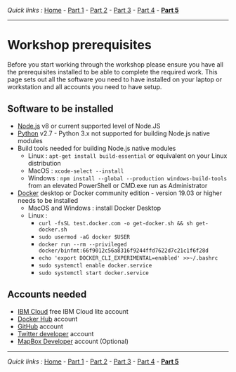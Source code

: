 *Quick links :*
[Home](/README.md) - [Part 1](../part1/README.md) - [Part 2](../part2/README.md) - [Part 3](../part3/README.md) - [Part 4](../part4/README.md) - [**Part 5**](../part5/README.md)
***

# Workshop prerequisites

Before you start working through the workshop please ensure you have all the prerequisites installed to be able to complete the required work.  This page sets out all the software you need to have installed on your laptop or workstation and all accounts you need to have setup.

## Software to be installed

- [Node.js](https://nodejs.org/en/) v8 or current supported level of Node.JS
- [Python]() v2.7 - Python 3.x not supported for building Node.js native modules
- Build tools needed for building Node.js native modules
  - Linux : `apt-get install build-essential` or equivalent on your Linux distribution
  - MacOS : `xcode-select --install`
  - Windows : `npm install --global --production windows-build-tools` from an elevated PowerShell or CMD.exe run as Administrator
- [Docker](https://www.docker.com) desktop or Docker community edition - version 19.03 or higher needs to be installed
  - MacOS and Windows : install Docker Desktop
  - Linux :
    - `curl -fsSL test.docker.com -o get-docker.sh && sh get-docker.sh`
    - `sudo usermod -aG docker $USER`
    - `docker run --rm --privileged docker/binfmt:66f9012c56a8316f9244ffd7622d7c21c1f6f28d`
    - `echo 'export DOCKER_CLI_EXPERIMENTAL=enabled' >>~/.bashrc`
    - `sudo systemctl enable docker.service`
    - `sudo systemctl start docker.service`

## Accounts needed

- [IBM Cloud](https://cloud.ibm.com) free IBM Cloud lite account
- [Docker Hub](https://hub.docker.com) account
- [GitHub](https://github.com) account
- [Twitter developer](https://developer.twitter.com) account
- [MapBox Developer](https://www.mapbox.com/developer-network/#join_dev_net) account (Optional)

***
*Quick links :*
[Home](/README.md) - [Part 1](../part1/README.md) - [Part 2](../part2/README.md) - [Part 3](../part3/README.md) - [Part 4](../part4/README.md) - [**Part 5**](../part5/README.md)
